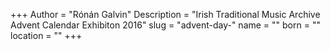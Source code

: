 +++
Author = "Rónán Galvin"
Description = "Irish Traditional Music Archive Advent Calendar Exhibiton 2016"
slug = "advent-day-"
name = ""
born = ""
location = ""
+++